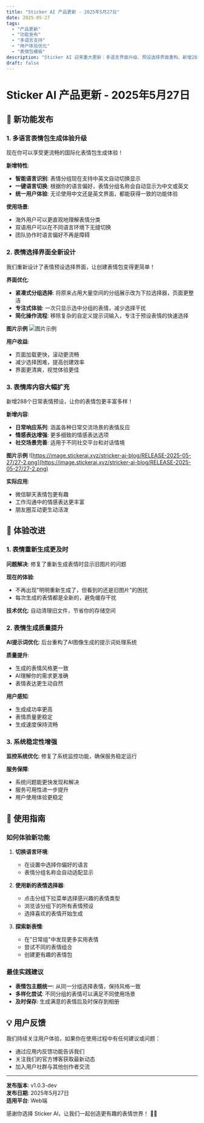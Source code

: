 ```yaml
---
title: "Sticker AI 产品更新 - 2025年5月27日"
date: 2025-05-27
tags: 
  - "产品更新"
  - "功能发布"
  - "多语言支持"
  - "用户体验优化"
  - "表情包模板"
description: "Sticker AI 迎来重大更新：多语言界面升级、预设选择界面重构、新增288个日常表情模板。"
draft: false
---
```

# Sticker AI 产品更新 - 2025年5月27日

## 🎉 新功能发布

### 1. 多语言表情包生成体验升级

现在你可以享受更流畅的国际化表情包生成体验！

**新增特性**:
- **智能语言识别**: 表情分组现在支持中英文自动切换显示
- **一键语言切换**: 根据你的语言偏好，表情分组名称会自动显示为中文或英文
- **统一用户体验**: 无论使用中文还是英文界面，都能获得一致的功能体验

**使用场景**: 
- 海外用户可以更直观地理解表情分类
- 双语用户可以在不同语言环境下无缝切换
- 团队协作时语言偏好不再是障碍

### 2. 表情选择界面全新设计

我们重新设计了表情预设选择界面，让创建表情包变得更简单！

**界面优化**:
- **紧凑式分组选择**: 将原来占用大量空间的分组展示改为下拉选择器，页面更整洁
- **专注式体验**: 一次只显示选中分组的表情，减少选择干扰
- **简化操作流程**: 移除复杂的自定义提示词输入，专注于预设表情的快速选择

**图片示例**
![图片示例](https://image.stickerai.xyz/stricker-ai-blog/RELEASE-2025-05-27/27-1.png)

**用户收益**:
- 页面加载更快，滚动更流畅
- 减少选择困难，提高创建效率
- 界面更清爽，视觉体验更佳

### 3. 表情库内容大幅扩充

新增288个日常表情预设，让你的表情包更丰富多样！

**新增内容**:
- **日常响应系列**: 涵盖各种日常交流场景的表情反应
- **情感表达增强**: 更多细致的情感表达选项
- **社交场景完善**: 适用于不同社交平台和对话情境

**图片示例**
![https://image.stickerai.xyz/stricker-ai-blog/RELEASE-2025-05-27/27-2.png](https://image.stickerai.xyz/stricker-ai-blog/RELEASE-2025-05-27/27-2.png)

**实际应用**:
- 微信聊天表情包更有趣
- 工作沟通中的情感表达更丰富
- 朋友圈互动更生动活泼



## 🚀 体验改进

### 1. 表情重新生成更及时

**问题解决**: 修复了重新生成表情时显示旧图片的问题

**现在的体验**:
- 不再出现"明明重新生成了，但看到的还是旧图片"的困扰
- 每次生成的表情都是全新的，避免缓存干扰

**技术优化**: 自动清理旧文件，节省你的存储空间

### 2. 表情生成质量提升

**AI提示词优化**: 后台重构了AI图像生成的提示词处理系统

**质量提升**:
- 生成的表情风格更一致
- AI理解你的需求更准确
- 表情表达更生动自然

**用户感知**:
- 生成成功率更高
- 表情质量更稳定
- 生成速度保持流畅

### 3. 系统稳定性增强

**监控系统优化**: 修复了系统监控功能，确保服务稳定运行

**服务保障**:
- 系统问题能更快发现和解决
- 服务可用性进一步提升
- 用户使用体验更稳定

## 🎯 使用指南

### 如何体验新功能

1. **切换语言环境**:
   - 在设置中选择你偏好的语言
   - 表情分组名称会自动适配显示

2. **使用新的表情选择器**:
   - 点击分组下拉菜单选择感兴趣的表情类型
   - 浏览该分组下的所有表情预设
   - 选择喜欢的表情开始生成

3. **探索新表情**:
   - 在"日常组"中发现更多实用表情
   - 尝试不同的表情组合
   - 创建更有趣的表情包

### 最佳实践建议

- **表情包主题统一**: 从同一分组选择表情，保持风格一致
- **多样化尝试**: 不同分组的表情可以满足不同使用场景
- **及时保存**: 生成满意的表情后及时保存到相册

## 💡 用户反馈

我们持续关注用户体验，如果你在使用过程中有任何建议或问题：

- 通过应用内反馈功能告诉我们
- 关注我们的官方博客获取最新动态
- 加入用户社群与其他创作者交流

---

**发布版本**: v1.0.3-dev  
**发布日期**: 2025年5月27日  
**适用平台**: Web端

感谢你选择 Sticker AI，让我们一起创造更有趣的表情世界！ 🎨✨ 